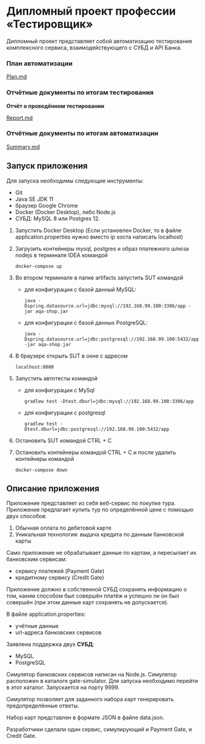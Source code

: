 # Дипломный проект профессии «Тестировщик»

Дипломный проект представляет собой автоматизацию тестирования
комплексного сервиса, взаимодействующего с СУБД и API Банка.

### План автоматизации
[Plan.md](https://github.com/Romankurinov/Graduate-work/blob/master/docs/Plan.md)

### Отчётные документы по итогам тестирования

**Отчёт о проведённом тестировании**

[Report.md](https://github.com/Romankurinov/Graduate-work/blob/master/docs/Report.md)

### Отчётные документы по итогам автоматизации

[Summary.md](https://github.com/Romankurinov/Graduate-work/blob/master/docs/Summary.md)

## Запуск приложения

Для запуска необходимы следующие инструменты:

* Git
* Java SE JDK 11
* браузер Google Chrome
* Docker (Docker Desktop), либо Node.js
* СУБД: MySQL 8 или Postgres 12.

1. Запустить Docker Desktop (Если установлен Docker, то в файле application.properties
   нужно вместо ip хоста написать localhost)
1. Загрузить контейнеры mysql, postgres и образ платежного шлюза nodejs в терминале IDEA командой

    ````
    docker-compose up
    ````

1. Во втором терминале в папке artifacts запустить SUT командой

   - для конфигурации с базой данный MySQL:

      ````
      java -Dspring.datasource.url=jdbc:mysql://192.168.99.100:3306/app -jar aqa-shop.jar
      ````

   - для конфигурации с базой данных PostgreSQL:

       ````
       java -Dspring.datasource.url=jdbc:postgresql://192.168.99.100:5432/app -jar aqa-shop.jar
       ```` 

1. В браузере открыть SUT в окне с адресом
      ````
      localhost:8080
      ````
1. Запустить автотесты командой

   -  для конфигурации с MySql

      ````
      gradlew test -Dtest.dburl=jdbc:mysql://192.168.99.100:3306/app
      ````

   - для конфигурации с postgresql

      ````
      gradlew test -Dtest.dburl=jdbc:postgresql://192.168.99.100:5432/app
      ````
1. Остановить SUT командой CTRL + C

1. Остановить контейнеры командой CTRL + C и после удалить контейнеры командой

      ````
      docker-compose down
      ````     

## Описание приложения

Приложение представляет из себя веб-сервис по покупке тура.
Приложение предлагает купить тур по определённой цене с помощью двух способов:

1. Обычная оплата по дебетовой карте
1. Уникальная технология: выдача кредита по данным банковской карты

Само приложение не обрабатывает данные по картам, а пересылает их
банковским сервисам:

* сервису платежей (Payment Gate)
* кредитному сервису (Credit Gate)

Приложение должно в собственной СУБД сохранять информацию о том,
каким способом был совершён платёж и успешно ли он был совершён
(при этом данные карт сохранять не допускается).

В файле application.properties:

* учётные данные
* url-адреса банковских сервисов

Заявлена поддержка двух **СУБД**:

* MySQL
* PostgreSQL

Симулятор банковских сервисов написан на Node.js.
Симулятор расположен в каталоге gate-simulator.
Для запуска необходимо перейти в этот каталог.
Запускается на порту 9999.

Симулятор позволяет для заданного набора карт генерировать
предопределённые ответы.

Набор карт представлен в формате JSON в файле data.json.

Разработчики сделали один сервис, симулирующий и Payment Gate, и Credit Gate.